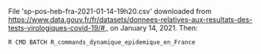 File 'sp-pos-heb-fra-2021-01-14-19h20.csv' downloaded from https://www.data.gouv.fr/fr/datasets/donnees-relatives-aux-resultats-des-tests-virologiques-covid-19/#_ on January 14, 2021. Then:

``R CMD BATCH R_commands_dynamique_epidemique_en_France ``
